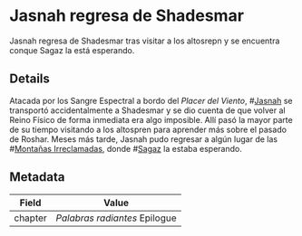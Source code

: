 # Jasnah regresa de Shadesmar
Jasnah regresa de Shadesmar tras visitar a los altosrepn y se encuentra conque Sagaz la está esperando.

## Details
Atacada por los Sangre Espectral a bordo del *Placer del Viento*, #[Jasnah](characters/jasnah) se transportó accidentalmente a Shadesmar y se dio cuenta de que volver al Reino Físico de forma inmediata era algo imposible. Allí pasó la mayor parte de su tiempo visitando a los altospren para aprender más sobre el pasado de Roshar. Meses más tarde, Jasnah pudo regresar a algún lugar de las #[Montañas Irreclamadas](locations/unclaimed-hills), donde #[Sagaz](characters/hoid) la estaba esperando.

## Metadata
| Field | Value |
| ----- | ----- |
| chapter | *Palabras radiantes* Epilogue |
